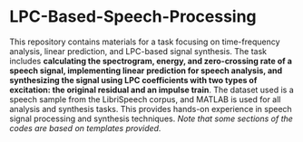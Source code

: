 # LPC-Based-Speech-Processing

This repository contains materials for a task focusing on time-frequency analysis, linear prediction, and LPC-based signal synthesis. The task includes **calculating the spectrogram, energy, and zero-crossing rate of a speech signal, implementing linear prediction for speech analysis, and synthesizing the signal using LPC coefficients with two types of excitation: the original residual and an impulse train**. The dataset used is a speech sample from the LibriSpeech corpus, and MATLAB is used for all analysis and synthesis tasks. This provides hands-on experience in speech signal processing and synthesis techniques. *Note that some sections of the codes are based on templates provided.*
